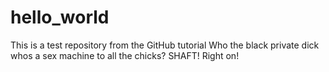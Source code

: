 # hello_world
This is a test repository from the GitHub tutorial
Who the black private dick whos a sex machine to all the chicks?
SHAFT! Right on!
